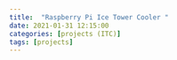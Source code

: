 ```yaml
---
title:  "Raspberry Pi Ice Tower Cooler "
date: 2021-01-31 12:15:00
categories: [projects (ITC)]
tags: [projects]
---
```



